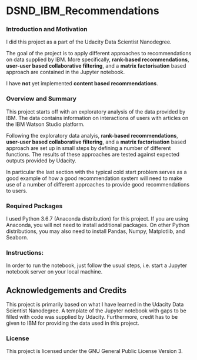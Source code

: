 # DSND_IBM_Recommendations

### Introduction and Motivation
I did this project as a part of the Udacity Data Scientist Nanodegree. 

The goal of the project is to apply different approaches to recommendations on data supplied by IBM. More specifically,
**rank-based recommendations**, **user-user based collaborative filtering**, and a **matrix factorisation** based approach
are contained in the Jupyter notebook. 

I have **not** yet implemented **content based recommendations**.

### Overview and Summary

This project starts off with an exploratory analysis of the data provided by IBM. The data contains information on interactions of users
with articles on the IBM Watson Studio platform.

Following the exploratory data analyis, **rank-based recommendations**, **user-user based collaborative filtering**, and a **matrix factorisation** based approach are set up in small steps by defining a number of different functions. The results of these approaches
are tested against expected outputs provided by Udacity.

In particular the last section with the typical cold start problem serves as a good example of how a good recommendation system will
need to make use of a number of different approaches to provide good recommendations to users.

### Required Packages

I used Python 3.6.7 (Anaconda distribution) for this project. If you are using Anaconda, you will not need to install additional packages.
On other Python distributions, you may also need to install Pandas, Numpy, Matplotlib, and Seaborn.

### Instructions:

In order to run the notebook, just follow the usual steps, i.e. start a Jupyter notebook server on your local machine.

## Acknowledgements and Credits

This project is primarily based on what I have learned in the Udacity Data Scientist Nanodegree. A template of the Jupyter notebook with gaps to be filled with code was supplied by Udacity. Furthermore, credit has to be given to IBM for providing the data used in this project.

### License

This project is licensed under the GNU General Public License Version 3.
